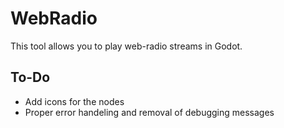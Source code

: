# WebRadio
This tool allows you to play web-radio streams in Godot.
## To-Do
* Add icons for the nodes
* Proper error handeling and removal of debugging messages
